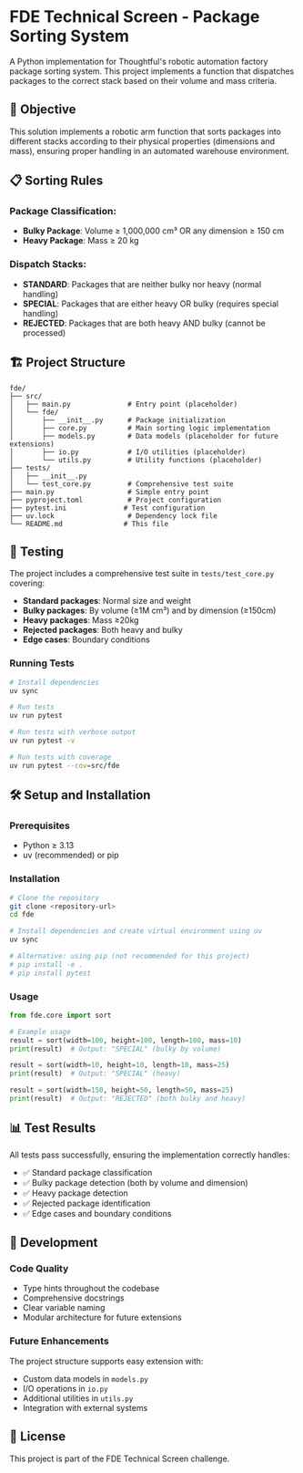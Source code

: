 # FDE Technical Screen - Package Sorting System

A Python implementation for Thoughtful's robotic automation factory package sorting system. This project implements a function that dispatches packages to the correct stack based on their volume and mass criteria.

## 🎯 Objective

This solution implements a robotic arm function that sorts packages into different stacks according to their physical properties (dimensions and mass), ensuring proper handling in an automated warehouse environment.

## 📋 Sorting Rules

### Package Classification:
- **Bulky Package**: Volume ≥ 1,000,000 cm³ OR any dimension ≥ 150 cm
- **Heavy Package**: Mass ≥ 20 kg

### Dispatch Stacks:
- **STANDARD**: Packages that are neither bulky nor heavy (normal handling)
- **SPECIAL**: Packages that are either heavy OR bulky (requires special handling)
- **REJECTED**: Packages that are both heavy AND bulky (cannot be processed)

## 🏗️ Project Structure

```
fde/
├── src/
│   ├── main.py              # Entry point (placeholder)
│   └── fde/
│       ├── __init__.py      # Package initialization
│       ├── core.py          # Main sorting logic implementation
│       ├── models.py        # Data models (placeholder for future extensions)
│       ├── io.py            # I/O utilities (placeholder)
│       └── utils.py         # Utility functions (placeholder)
├── tests/
│   ├── __init__.py
│   └── test_core.py         # Comprehensive test suite
├── main.py                  # Simple entry point
├── pyproject.toml           # Project configuration
├── pytest.ini              # Test configuration
├── uv.lock                  # Dependency lock file
└── README.md               # This file
```

## 🧪 Testing

The project includes a comprehensive test suite in `tests/test_core.py` covering:

- **Standard packages**: Normal size and weight
- **Bulky packages**: By volume (≥1M cm³) and by dimension (≥150cm)
- **Heavy packages**: Mass ≥20kg
- **Rejected packages**: Both heavy and bulky
- **Edge cases**: Boundary conditions

### Running Tests

```bash
# Install dependencies
uv sync

# Run tests
uv run pytest

# Run tests with verbose output
uv run pytest -v

# Run tests with coverage
uv run pytest --cov=src/fde
```

## 🛠️ Setup and Installation

### Prerequisites
- Python ≥ 3.13
- uv (recommended) or pip

### Installation

```bash
# Clone the repository
git clone <repository-url>
cd fde

# Install dependencies and create virtual environment using uv
uv sync

# Alternative: using pip (not recommended for this project)
# pip install -e .
# pip install pytest
```

### Usage

```python
from fde.core import sort

# Example usage
result = sort(width=100, height=100, length=100, mass=10)
print(result)  # Output: "SPECIAL" (bulky by volume)

result = sort(width=10, height=10, length=10, mass=25)
print(result)  # Output: "SPECIAL" (heavy)

result = sort(width=150, height=50, length=50, mass=25)
print(result)  # Output: "REJECTED" (both bulky and heavy)
```

## 📊 Test Results

All tests pass successfully, ensuring the implementation correctly handles:
- ✅ Standard package classification
- ✅ Bulky package detection (both by volume and dimension)
- ✅ Heavy package detection
- ✅ Rejected package identification
- ✅ Edge cases and boundary conditions

## 🔧 Development

### Code Quality
- Type hints throughout the codebase
- Comprehensive docstrings
- Clear variable naming
- Modular architecture for future extensions

### Future Enhancements
The project structure supports easy extension with:
- Custom data models in `models.py`
- I/O operations in `io.py`
- Additional utilities in `utils.py`
- Integration with external systems

## 📄 License

This project is part of the FDE Technical Screen challenge.
